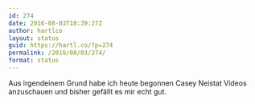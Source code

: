 ```yaml
---
id: 274
date: 2016-08-03T18:39:27Z
author: hartlco
layout: status
guid: https://hartl.co/?p=274
permalink: /2016/08/03/274/
format: status
---
```

Aus irgendeinem Grund habe ich heute begonnen Casey Neistat Videos anzuschauen und bisher gefällt es mir echt gut.